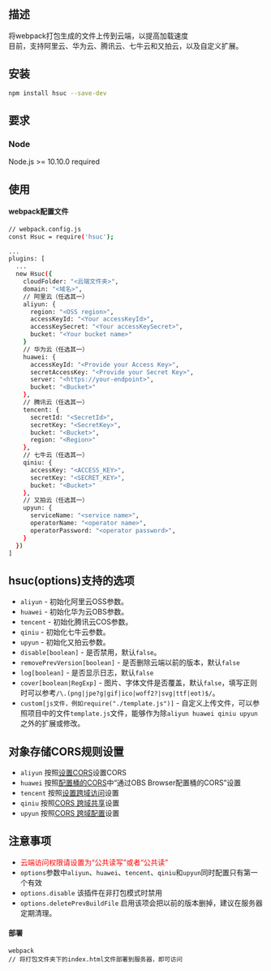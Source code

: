 ## 描述
将webpack打包生成的文件上传到云端，以提高加载速度   
目前，支持阿里云、华为云、腾讯云、七牛云和又拍云，以及自定义扩展。 

## 安装
```bash
npm install hsuc --save-dev
```

## 要求
### Node
Node.js >= 10.10.0 required

## 使用
#### webpack配置文件
```bash
// webpack.config.js
const Hsuc = require('hsuc');

...
plugins: [
  ...
  new Hsuc({
    cloudFolder: "<云端文件夹>",
    domain: "<域名>",
    // 阿里云（任选其一）
    aliyun: {
      region: "<OSS region>",
      accessKeyId: "<Your accessKeyId>",
      accessKeySecret: "<Your accessKeySecret>",
      bucket: "<Your bucket name>"
    }
    // 华为云（任选其一）
    huawei: {
      accessKeyId: "<Provide your Access Key>",
      secretAccessKey: "<Provide your Secret Key>",
      server: "<https://your-endpoint>",
      bucket: "<Bucket>"
    },
    // 腾讯云（任选其一）
    tencent: {
      secretId: "<SecretId>",
      secretKey: "<SecretKey>",
      bucket: "<Bucket>",
      region: "<Region>"
    },
    // 七牛云（任选其一）
    qiniu: {
      accessKey: "<ACCESS_KEY>",
      secretKey: "<SECRET_KEY>",
      bucket: "<Bucket>"
    },
    // 又拍云（任选其一）
    upyun: {
      serviceName: "<service name>",
      operatorName: "<operator name>",
      operatorPassword: "<operator password>",
    }
  })
]
```

## hsuc(options)支持的选项
- `aliyun` - 初始化阿里云OSS参数。
- `huawei` - 初始化华为云OBS参数。
- `tencent` - 初始化腾讯云COS参数。
- `qiniu` - 初始化七牛云参数。
- `upyun` - 初始化又拍云参数。
- `disable[boolean]` - 是否禁用，默认`false`。
- `removePrevVersion[boolean]` - 是否删除云端以前的版本，默认`false`
- `log[boolean]` - 是否显示日志，默认`false`
- `cover[boolean|RegExp]` - 图片、字体文件是否覆盖，默认`false`，填写正则时可以参考`/\.(png|jpe?g|gif|ico|woff2?|svg|ttf|eot)$/`。
- `custom[js文件，例如require("./template.js")]` - 自定义上传文件，可以参照项目中的文件`template.js`文件，能够作为除`aliyun huawei qiniu upyun`之外的扩展或修改。


## 对象存储CORS规则设置
- `aliyun` 按照[设置CORS](https://help.aliyun.com/document_detail/44570.html?spm=5176.8465980.0.0.12871450vh6n2z)设置CORS
- `huawei` 按照[配置桶的CORS](https://support.huaweicloud.com/sdk-browserjs-devg-obs/obs_24_0201.html)中“通过OBS Browser配置桶的CORS”设置
- `tencent` 按照[设置跨域访问](https://cloud.tencent.com/document/product/436/13318)设置
- `qiniu` 按照[CORS 跨域共享](https://console.upyun.com/services/kszitt/antileechFile/)设置
- `upyun` 按照[CORS 跨域配置](http://docs.upyun.com/cdn/feature/#cors)设置

## 注意事项
- <label style="color:red">云端访问权限请设置为“公共读写”或者“公共读”</label>
- `options`参数中`aliyun`、`huawei`、`tencent`、`qiniu`和`upyun`同时配置只有第一个有效
- `options.disable` 该插件在非打包模式时禁用
- `options.deletePrevBuildFile` 启用该项会把以前的版本删掉，建议在服务器定期清理。

#### 部署
``` hash
webpack
// 将打包文件夹下的index.html文件部署到服务器，即可访问
```

